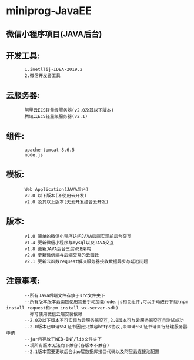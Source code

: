 # miniprog-JavaEE
## 微信小程序项目(JAVA后台)
## 开发工具:
           1.inetllij-IDEA-2019.2
           2.微信开发者工具
           
## 云服务器:
           阿里云ECS轻量级服务器(v2.0及其以下版本)         
           腾讯云ECS轻量级服务器(v2.1)
## 组件:
           apache-tomcat-8.6.5
           node.js
           
## 模板:
           Web Application(JAVA后台)
           v2.0 以下版本(不使用云开发)
           v2.0 及其以上版本(无云开发结合云开发)
           
## 版本:
           v1.0 简单的微信小程序访问JAVA后端实现前后台交互
           v1.4 更新微信小程序与mysql以及JAVA交互
           v1.8 更新JAVA后台三层WEB架构
           v2.0 更新微信端与后端交互的云函数
           v2.1 更新云函数request解决服务器接收数据异步与延迟问题
           
## 注意事项:
           --所有Java后端文件存放于src文件夹下
           --所有版本版本云函数使用需要手动加载node.js相关组件,可以手动进行下载(npm install request和npm install wx-server-sdk) 
             亦可使用微信云端安装依赖
           --2.0及以下版本不可实现与云服务器交互,2.0版本可与云服务器交互且测试成功
           --2.0版本已申请SSL证书因此只兼容https协议,未申请SSL证书请自行搭建服务器申请
           --jar包存放于WEB-INF/lib文件夹下
           --现所有版本无法向下兼容(各版本不兼容)
           --2.1版本需要更改后台dao层数据库接口代码以及阿里云连接池配置
                   
